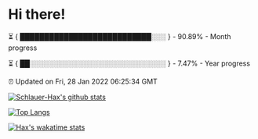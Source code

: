 # Hi there!

⏳ { ███████████████████████████░░░ } - 90.89% - Month progress

⏳ { ██░░░░░░░░░░░░░░░░░░░░░░░░░░░░ } - 7.47% - Year progress

⏰ Updated on Fri, 28 Jan 2022 06:25:34 GMT


[![Schlauer-Hax's github stats](https://github-readme-stats.vercel.app/api?username=Schlauer-Hax&show_icons=true&theme=dark&count_private=true)](https://github.com/Schlauer-Hax)


[![Top Langs](https://github-readme-stats.vercel.app/api/top-langs/?username=Schlauer-Hax&layout=compact&theme=dark)](https://github.com/Schlauer-Hax?tab=repositories)


[![Hax's wakatime stats](https://github-readme-stats.vercel.app/api/wakatime?username=Hax&theme=dark)](https://wakatime.com/@Hax)

